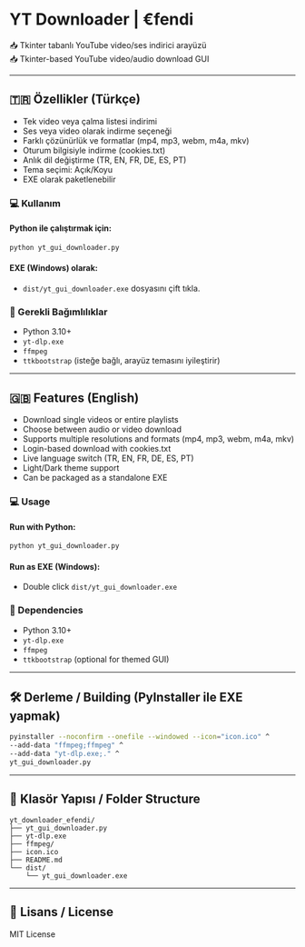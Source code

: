
# YT Downloader | €fendi

📥 Tkinter tabanlı YouTube video/ses indirici arayüzü  
📥 Tkinter-based YouTube video/audio download GUI

---

## 🇹🇷 Özellikler (Türkçe)

- Tek video veya çalma listesi indirimi
- Ses veya video olarak indirme seçeneği
- Farklı çözünürlük ve formatlar (mp4, mp3, webm, m4a, mkv)
- Oturum bilgisiyle indirme (cookies.txt)
- Anlık dil değiştirme (TR, EN, FR, DE, ES, PT)
- Tema seçimi: Açık/Koyu
- EXE olarak paketlenebilir

### 💻 Kullanım

#### Python ile çalıştırmak için:
```bash
python yt_gui_downloader.py
```

#### EXE (Windows) olarak:
- `dist/yt_gui_downloader.exe` dosyasını çift tıkla.

### 🔧 Gerekli Bağımlılıklar

- Python 3.10+
- `yt-dlp.exe`
- `ffmpeg`
- `ttkbootstrap` (isteğe bağlı, arayüz temasını iyileştirir)

---

## 🇬🇧 Features (English)

- Download single videos or entire playlists
- Choose between audio or video download
- Supports multiple resolutions and formats (mp4, mp3, webm, m4a, mkv)
- Login-based download with cookies.txt
- Live language switch (TR, EN, FR, DE, ES, PT)
- Light/Dark theme support
- Can be packaged as a standalone EXE

### 💻 Usage

#### Run with Python:
```bash
python yt_gui_downloader.py
```

#### Run as EXE (Windows):
- Double click `dist/yt_gui_downloader.exe`

### 🔧 Dependencies

- Python 3.10+
- `yt-dlp.exe`
- `ffmpeg`
- `ttkbootstrap` (optional for themed GUI)

---

## 🛠 Derleme / Building (PyInstaller ile EXE yapmak)

```bash
pyinstaller --noconfirm --onefile --windowed --icon="icon.ico" ^
--add-data "ffmpeg;ffmpeg" ^
--add-data "yt-dlp.exe;." ^
yt_gui_downloader.py
```

---

## 📂 Klasör Yapısı / Folder Structure

```
yt_downloader_efendi/
├── yt_gui_downloader.py
├── yt-dlp.exe
├── ffmpeg/
├── icon.ico
├── README.md
└── dist/
    └── yt_gui_downloader.exe
```

---

## 📜 Lisans / License

MIT License
